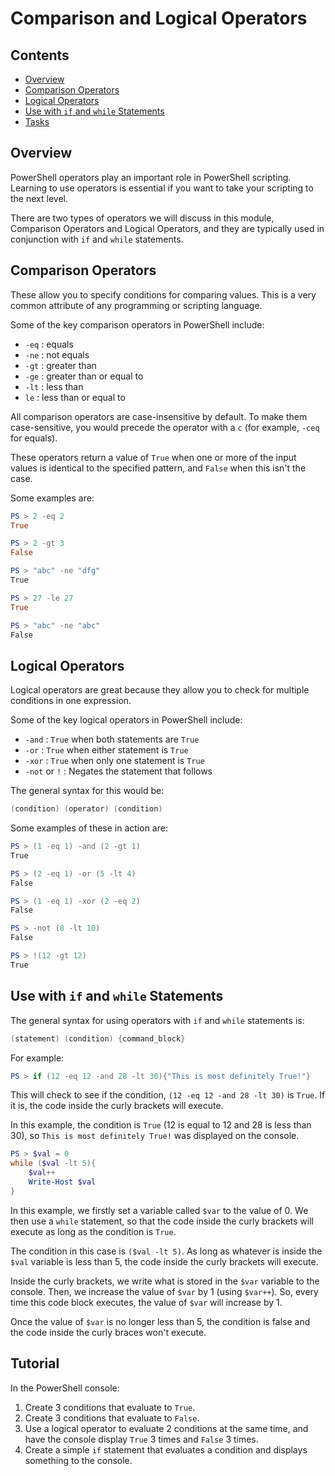 # Comparison and Logical Operators

<!--TOC_START-->
## Contents
- [Overview](#overview)
- [Comparison Operators](#comparison-operators)
- [Logical Operators](#logical-operators)
- [Use with `if` and `while` Statements](#use-with-if-and-while-statements)
- [Tasks](#tasks)

<!--TOC_END-->
## Overview
PowerShell operators play an important role in PowerShell scripting. Learning to use operators is essential if you want to take your scripting to the next level.

There are two types of operators we will discuss in this module, Comparison Operators and Logical Operators, and they are typically used in conjunction with `if` and `while` statements.

## Comparison Operators
These allow you to specify conditions for comparing values. This is a very common attribute of any programming or scripting language.

Some of the key comparison operators in PowerShell include:

* `-eq` : equals
* `-ne` : not equals
* `-gt` : greater than
* `-ge` : greater than or equal to
* `-lt` : less than
* `le` : less than or equal to

All comparison operators are case-insensitive by default. To make them case-sensitive, you would precede the operator with a `c` (for example, `-ceq` for equals).

These operators return a value of `True` when one or more of the input values is identical to the specified pattern, and `False` when this isn't the case.

Some examples are:

```powershell
PS > 2 -eq 2
True
```
```powershell
PS > 2 -gt 3
False
```
```powershell
PS > "abc" -ne "dfg"
True
```
```powershell
PS > 27 -le 27
True
```
```powershell
PS > "abc" -ne "abc"
False
```

## Logical Operators
Logical operators are great because they allow you to check for multiple conditions in one expression.

Some of the key logical operators in PowerShell include:

* `-and` : `True` when both statements are `True`
* `-or` : `True` when either statement is `True`
* `-xor` : `True` when only one statement is `True`
* `-not` or `!` : Negates the statement that follows

The general syntax for this would be:

```powershell
(condition) (operator) (condition)
```

Some examples of these in action are:

```powershell
PS > (1 -eq 1) -and (2 -gt 1)
True
```
```powershell
PS > (2 -eq 1) -or (5 -lt 4)
False
```
```powershell
PS > (1 -eq 1) -xor (2 -eq 2)
False
```
```powershell
PS > -not (8 -lt 10)
False
```
```powershell
PS > !(12 -gt 12)
True
```

## Use with `if` and `while` Statements
The general syntax for using operators with `if` and `while` statements is:

```powershell
(statement) (condition) {command_block}
```

For example:

```powershell
PS > if (12 -eq 12 -and 28 -lt 30){"This is most definitely True!"}
```
This will check to see if the condition, `(12 -eq 12 -and 28 -lt 30)` is `True`. If it is, the code inside the curly brackets will execute. 

In this example, the condition is `True` (12 is equal to 12 and 28 is less than 30), so `This is most definitely True!` was displayed on the console.

```powershell
PS > $val = 0
while ($val -lt 5){
    $val++
    Write-Host $val
}
```

In this example, we firstly set a variable called `$var` to the value of 0. We then use a `while` statement, so that the code inside the curly brackets will execute as long as the condition is `True`.

The condition in this case is `($val -lt 5)`. As long as whatever is inside the `$val` variable is less than 5, the code inside the curly brackets will execute.

Inside the curly brackets, we write what is stored in the `$var` variable to the console. Then, we increase the value of `$var` by 1 (using `$var++`). So, every time this code block executes, the value of `$var` will increase by 1.

Once the value of `$var` is no longer less than 5, the condition is false and the code inside the curly braces won't execute.

## Tutorial
In the PowerShell console:

1. Create 3 conditions that evaluate to `True`.
2. Create 3 conditions that evaluate to `False`.
3. Use a logical operator to evaluate 2 conditions at the same time, and have the console display `True` 3 times and `False` 3 times.
4. Create a simple `if` statement that evaluates a condition and displays something to the console.
